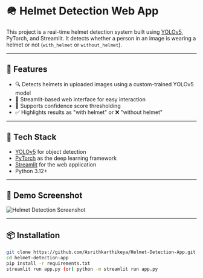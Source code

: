 # 🪖 Helmet Detection Web App

This project is a real-time helmet detection system built using [YOLOv5](https://github.com/ultralytics/yolov5), PyTorch, and Streamlit. It detects whether a person in an image is wearing a helmet or not (`with_helmet` or `without_helmet`).

---

## 🚀 Features

- 🔍 Detects helmets in uploaded images using a custom-trained YOLOv5 model
- 🎨 Streamlit-based web interface for easy interaction
- 🧠 Supports confidence score thresholding
- ✅ Highlights results as "with helmet" or ❌ "without helmet"

---

## 🧰 Tech Stack

- [YOLOv5](https://github.com/ultralytics/yolov5) for object detection
- [PyTorch](https://pytorch.org/) as the deep learning framework
- [Streamlit](https://streamlit.io/) for the web application
- Python 3.12+

---

## 📸 Demo Screenshot

![Helmet Detection Screenshot](demo.png) <!-- Optional: Replace with your own screenshot -->

---

## 📦 Installation

```bash
git clone https://github.com/Asrithkarthikeya/Helmet-Detection-App.git
cd helmet-detection-app
pip install -r requirements.txt
streamlit run app.py (or) python -m streamlit run app.py
